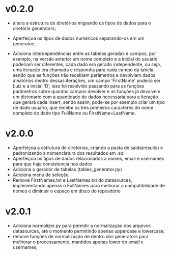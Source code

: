 # v0.2.0
- altera a estrutura de diretórios migrando os tipos de dados para o diretório generators;

- Aperfeiçoa os tipos de dados numéricos separando-os em um generator;

- Adiciona interdependências entre as tabelas geradas e campos, por exemplo, na versão anterior um nome completo e a inicial do usuário poderiam ser diferentes, cada dado era gerado independente, ou seja, uma iteração era chamada e respondia para cada campo da tabela, sendo que as funções não recebiam parâmetros e devolviam dados aleatórios dentro dessas iterações, um campo 'FirstName' poderia ser Luiz e a inicial 'D', isso foi resolvido passando para as funções parâmetros sobre quantos campos devolver e as funções já devolvem um dicionario com a quantidade de dados necessária para a iteração que gerará cada insert, sendo assim, pode-se por exemplo criar um tipo de dado usuario, que recebe os tres primeiros caracteres do nome completo do dado tipo FullName ou FirstName+LastName.

# v2.0.0
- Aperfeiçoa a estrutura de diretórios, criando a pasta de saida(results) e padronizando a nomenclatura dos resultados em .sql
- Aperfeiçoa os tipos de dados relacionados a nomes, email e usernames para que haja consistencia nos dados
- Adiciona o gerador de tabelas (tables_generator.py)
- Adiciona menu de seleção
- Remove FirstNames.txt e LastNames.txt do datasources, implementando apenas o FullNames para melhorar a compatibilidade de nomes e diminuir o espaço em disco do repositório
  
# v2.0.1
- Adiciona normalizer.py para permitir a normalização dos arquivos datasources, até o momento permitindo apenas uppercase e lowercase;
- remove funções de normalização de dentro dos generators para melhorar o processamento, mantidos apenas lower do email e usernames;
